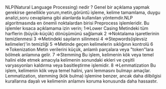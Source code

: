 NLP(Natural Language Processing) nedir ? 
Genel bir açıklama yapmak gerekirse genellikle yorum,metin,görüntü işleme, kelime tamamlama, duygu analizi,soru cevaplama gibi alanlarda kullanılan yöntemdir.NLP algoritmasında en önemli noktalardan birisi Preprocess işlemleridir. Bu işlemler kısaca açıklamama izin verin;
1=>Lower Casing
  Metindeki tüm harflerin (büyük-küçük) dönüşümünü sağlamak
2 =>Noktalama işaretlerinin temizlenmesi
3 =>Metindeki sayıların silinmesi
4 =>Stepwords(işlevsiz kelimeler)'in temizliği
5 =>Metinde geçen kelimelerin sıklığının kontrolü
6 =>Tokenization
  Metin verilerini küçük, anlamlı parçalara veya "token"lara bölmek anlamına gelir.
7 =>Stemming
  Bu işlem, kelimenin kök veya temel halini elde etmek amacıyla kelimenin sonundaki ekleri ve çeşitli varyasyonları kaldırma veya basitleştirme işlemidir.
8 =>Lemmatization
  Bu işlem, kelimenin kök veya temel halini, yani lemmasını bulmayı amaçlar. Lemmatization, stemming (kök bulma) işlemine benzer, ancak daha dilbilgisi kurallarına dayalı ve kelimenin anlamını koruma konusunda daha hassastır.
